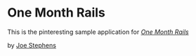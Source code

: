 # One Month Rails

This is the pinteresting sample application for
[*One Month Rails*](http://onemonthrails.com)

by [Joe Stephens](http:stephensjoe.com)
